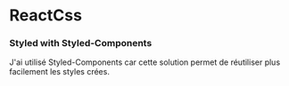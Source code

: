 # ReactCss  
### Styled with Styled-Components  
J'ai utilisé Styled-Components car cette solution permet de réutiliser plus facilement les styles crées.

